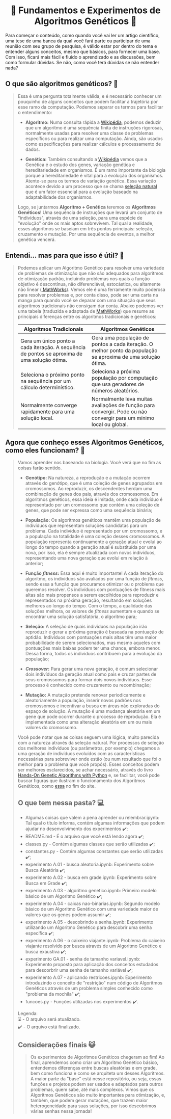 <h1 align="center">🧪 Fundamentos e Experimentos de Algoritmos Genéticos 🧐 </h1>

Para começar o conteúdo, como quando você vai ler um artigo científico, uma tese de uma banca da qual você fará parte ou participar de uma reunião com seu grupo de pesquisa, é válido estar por dentro do tema e entender alguns conceitos, mesmo que básicos, para fornecer uma base. Com isso, ficará mais fácil e fluído o aprendizado e as discussões, bem como formular dúvidas. Se não, como você terá dúvidas se não entender nada?

<h2> O que são algoritmos genéticos? 🤔 </h2>

<blockquote>Essa é uma pergunta totalmente válida, e é necessário conhecer um pouquinho de alguns conceitos que podem facilitar a trajetória por esse ramo da computação.
Podemos separar os termos para facilitar o entendimento: <br>

- **Algoritmo:** Numa consulta rápida a <a href="https://en.wikipedia.org/wiki/Algorithm"> Wikipédia</a>, podemos deduzir que um algoritmo é uma sequência finita de instruções rigorosas, normalmente usadas para resolver uma classe de problemas específicos ou para realizar uma computação. Ainda, são usados como especificações para realizar cálculos e processamento de dados. <br>

- **Genética:** Também consultando a <a href="https://en.wikipedia.org/wiki/Genetics"> Wikipédia</a> vemos que a Genética é o estudo dos genes, variação genética e hereditariedade em organismos. É um ramo importante da biologia porque a hereditariedade é vital para a evolução dos organismos. Atente-se para os termos de variação genética. Essa variação acontece devido a um processo que se chama <a href="https://education.nationalgeographic.org/resource/natural-selection/"> seleção natural</a> que é um fator essencial para a evolução baseado na adaptabilidade dos organismos.

Logo, se juntarmos **Algoritmo + Genética** teremos os **Algoritmos Genéticos**! Uma sequência de instruções que levará um conjunto de "indivíduos", através de uma seleção, para uma espécie de "evolução" onde os mais aptos sobrevivem. Tal qual a realidade, esses algoritmos se baseiam em três pontos principais: seleção, cruzamento e mutação. Por uma sequência de eventos, a melhor genética vencerá.</blockquote>

<h2> Entendi... mas para que isso é útil? 🤔 </h2>

<blockquote>Podemos aplicar um Algoritmo Genético para resolver uma variedade de problemas de otimização que não são adequados para algoritmos de otimização padrão, incluindo problemas nos quais a função objetivo é descontínua, não diferenciável, estocástica, ou altamente não linear (<a href="https://www.mathworks.com/help/gads/what-is-the-genetic-algorithm.html"> MathWorks</a>). Vemos ele é uma ferramente muito poderosa para resolver problemas e, por conta disso, pode ser uma carta na manga para quando você se deparar com uma situação que seus algoritmos tradicionais não consigam dar conta. Abaixo podemos ver uma tabela (traduzida e adaptada de <a href="https://www.mathworks.com/help/gads/what-is-the-genetic-algorithm.html"> MathWorks</a>) que resume as principais diferenças entre os algoritmos tradicionais e genéticos: <br> 
<p align="center">

| Algoritmos Tradicionais | Algoritmos Genéticos |
| ---------------- | ---------------- |
| Gera um único ponto a cada iteração. A sequência de pontos se aproxima de uma solução ótima.  | Gera uma população de pontos a cada iteração. O melhor ponto da população se aproxima de uma solução ótima.  |
| Seleciona o próximo ponto na sequência por um cálculo determinístico. | Seleciona a próxima população por computação que usa geradores de números aleatórios.  |
| Normalmente converge rapidamente para uma solução local.  | Normalmente leva muitas avaliações de função para convergir. Pode ou não convergir para um mínimo local ou global.  |

</p>
</blockquote>

<h2> Agora que conheço esses Algoritmos Genéticos, como eles funcionam? 🤔 </h2>

<blockquote>Vamos aprender nos baseando na biologia. Você verá que no fim as coisas farão sentido. <br>

- **Genótipo:** Na natureza, a reprodução e a mutação ocorrem através do genótipo, que é uma coleção de genes agrupados em cromossomos. Ao reproduzir, os descendentes herdam uma combinação de genes dos pais, através dos cromossomos. Em algoritmos genéticos, essa ideia é imitada, onde cada indivíduo é representado por um cromossomo que contém uma coleção de genes, que pode ser expressa como uma sequência binária; <br>

- **População:** Os algoritmos genéticos mantêm uma população de indivíduos que representam soluções candidatas para um problema. Cada indivíduo é representado por um cromossomo, e a população na totalidade é uma coleção desses cromossomos. A população representa continuamente a geração atual e evolui ao longo do tempo quando a geração atual é substituída por uma nova, por isso, ela é sempre atualizada com novos indivíduos, representando uma nova geração que evolui em relação à anterior; <br>

- **Função _fitness_:** Essa aqui é muito importante! A cada iteração do algoritmo, os indivíduos são avaliados por uma função de _fitness_, sendo essa a função que procuramos otimizar ou o problema que queremos resolver. Os indivíduos com pontuações de fitness mais altas são mais propensos a serem escolhidos para reproduzir e representados na próxima geração, resultando em soluções melhores ao longo do tempo.  Com o tempo, a qualidade das soluções melhora, os valores de _fitness_ aumentam e quando se encontrar uma solução satisfatória, o algoritmo para; <br>

- **Seleção:** A seleção de quais indivíduos na população irão reproduzir e gerar a próxima geração é baseada na pontuação de aptidão. Indivíduos com pontuações mais altas têm uma maior probabilidade de serem selecionados, mas mesmo aqueles com pontuações mais baixas podem ter uma chance, embora menor. Dessa forma, todos os indivíduos contribuem para a evolução da população; <br>

- **_Crossover_:** Para gerar uma nova geração, é comum selecionar dois indivíduos da geração atual como pais e cruzar partes de seus cromossomos para formar dois novos indivíduos. Esse processo é conhecido como cruzamento ou recombinação; <br>

- **Mutação:** A mutação pretende renovar periodicamente e aleatoriamente a população, inserir novos padrões nos cromossomos e incentivar a busca em áreas não exploradas do espaço de solução. A mutação é uma mudança aleatória em um gene que pode ocorrer durante o processo de reprodução. Ela é implementada como uma alteração aleatória em um ou mais valores do cromossomo. <br>

Você pode notar que as coisas seguem uma lógica, muito parecida com a natureza através da seleção natural. Por processos de seleção dos melhores indivíduos (ou parâmetros, por exemplo) chegamos a uma geração de indivíduos evoluídos com as características necessárias para sobreviver onde estão (ou num resultado que foi o melhor para o problema que você propôs). Esses conceitos podem ser melhores esclarecidos, se achar necessário, através do livro <a href="https://www.amazon.com.br/Hands-Genetic-Algorithms-Python-intelligence-ebook/dp/B0842372RQ"> Hands-On Genetic Algorithms with Python</a> e, se facilitar, você pode buscar figuras que ilustram o funcionamento dos Algoritmos Genéticos, como <a href="https://bcc.ime.usp.br/tccs/2003/anselmo/node12.html"> essa</a> no fim do site. <br>
</blackquote>

<h2> O que tem nessa pasta? 💻 </h2>

- Algumas coisas que valem a pena aprender ou relembrar.ipynb: Tal qual o título informa, contém algumas informações que podem ajudar no desenvolvimento dos experimentos ✔️;
- README.md - É o arquivo que você está lendo agora ✔️;
- classes.py - Contém algumas classes que serão utilizadas ✔️;
- constantes.py - Contém algumas constantes que serão utilizadas ✔️;
- experimento A.01 - busca aleatoria.ipynb: Experimento sobre Busca Aleatória ✔️;
- experimento A.02 - busca em grade.ipynb: Experimento sobre Busca em Grade ✔️;
- experimento A.03 - algoritmo genetico.ipynb: Primeiro modelo básico de um Algoritmo Genético ✔️;
- experimento A.04 - caixas nao-binarias.ipynb: Segundo modelo básico de um Algoritmo Genético com uma variedade maior de valores que os genes podem assumir ✔️;
- experimento A.05 - descobrindo a senha.ipynb: Experimento utilizando um Algoritmo Genético para descobrir uma senha específica ✔️;
- experimento A.06 - o caixeiro viajante.ipynb: Problema do caixeiro viajante resolvido por busca através de um Algoritmo Genético e busca exaustiva ✔️;
- experimento GA.01 - senha de tamanho variavel.ipynb: Experimento proposto para aplicação dos conceitos estudados para descorbrir uma senha de tamanho variável ✔️;
- experimento A.07 - aplicando restricoes.ipynb: Experimento introduzindo o conceito de "restrição" num código de Algoritmos Genéticos através de um problema simples conhecido como "problema da mochila" ✔️;
- funcoes.py - Funções utilizadas nos experimentos ✔️.

Legenda: <br>
⌛ - O arquivo será atualizado. <br>
✔️ - O arquivo está finalizado.
  
<h2> Considerações finais 😺 </h2>
  
<blockquote> Os experimentos de Algoritmos Genéticos chegeram ao fim! Ao final, aprendemos como criar um Algoritmo Genético básico, entendemos diferenças entre buscas aleatórias e em grade, bem como funciona e como se arquiteta um desses Algoritmos. A maior parte da "base" está nesse repositório, ou seja, essas funções e projetos podem ser usados e adaptados para outros problemas, quem sabe, até mais complexos. Vimos que os Algoritmos Genéticos são muito importantes para otimização, e, também, que podem gerar mutações, que trazem maior heterogeneidade para suas soluções, por isso descobrimos várias senhas nessa jornada! <br> 

